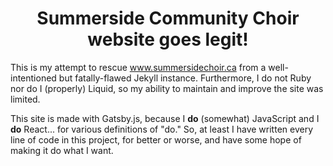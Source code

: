 <h1 align="center">
  Summerside Community Choir website goes legit!
</h1>

This is my attempt to rescue www.summersidechoir.ca from a well-intentioned but fatally-flawed Jekyll instance. Furthermore, I do not Ruby nor do I (properly) Liquid, so my ability to maintain and improve the site was limited.

This site is made with Gatsby.js, because I **do** (somewhat) JavaScript and I **do** React... for various definitions of "do." So, at least I have written every line of code in this project, for better or worse, and have some hope of making it do what I want.
